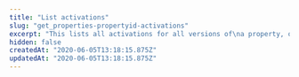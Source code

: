 ```yaml
---
title: "List activations"
slug: "get_properties-propertyid-activations"
excerpt: "This lists all activations for all versions of\na property, on both production and staging networks."
hidden: false
createdAt: "2020-06-05T13:18:15.875Z"
updatedAt: "2020-06-05T13:18:15.875Z"
---
```

